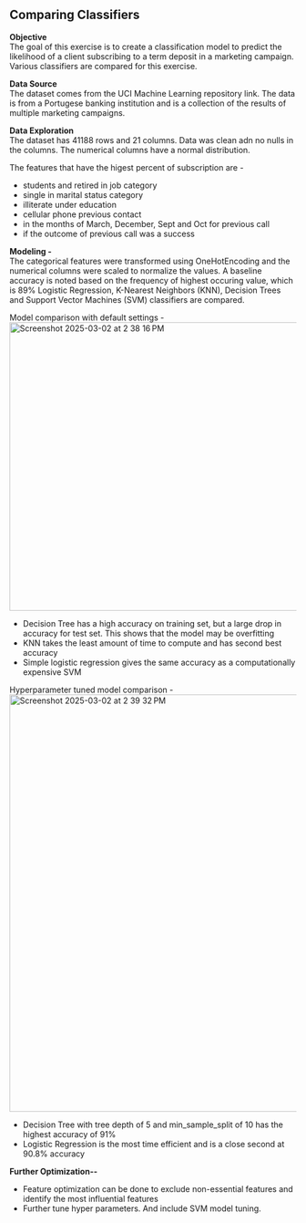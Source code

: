 <h2>Comparing Classifiers</h2>

**Objective**<br>
The goal of this exercise is to create a classification model to predict the likelihood of a client subscribing to a term deposit in a marketing campaign. Various classifiers are compared for this exercise.

**Data Source**<br>
The dataset comes from the UCI Machine Learning repository link. The data is from a Portugese banking institution and is a collection of the results of multiple marketing campaigns. 

**Data Exploration**<br>
The dataset has 41188 rows and 21 columns. Data was clean adn no nulls in the columns.
The numerical columns have a normal distribution.

The features that have the higest percent of subscription are -
- students and retired in job category
- single in marital status category
- illiterate under education
- cellular phone previous contact
- in the months of March, December, Sept and Oct for previous call
- if the outcome of previous call was a success

**Modeling -**<br>
The categorical features were transformed using OneHotEncoding and the numerical columns were scaled to normalize the values.
A baseline accuracy is noted based on the frequency of highest occuring value, which is 89%
Logistic Regression, K-Nearest Neighbors (KNN), Decision Trees and Support Vector Machines (SVM) classifiers are compared.

Model comparison with default settings -
<img width="506" alt="Screenshot 2025-03-02 at 2 38 16 PM" src="https://github.com/user-attachments/assets/b685e493-50f5-42e9-b2d4-d1f5537cf317" />

- Decision Tree has a high accuracy on training set, but a large drop in accuracy for test set. This shows that the model may be overfitting
- KNN takes the least amount of time to compute and has second best accuracy
- Simple logistic regression gives the same accuracy as a computationally expensive SVM

Hyperparameter tuned model comparison -
<img width="732" alt="Screenshot 2025-03-02 at 2 39 32 PM" src="https://github.com/user-attachments/assets/b11a253b-a8bb-415d-bc23-aaa3d84c4689" />

- Decision Tree with tree depth of 5 and min_sample_split of 10 has the highest accuracy of 91%
- Logistic Regression is the most time efficient and is a close second at 90.8% accuracy

**Further Optimization--**
- Feature optimization can be done to exclude non-essential features and identify the most influential features
- Further tune hyper parameters. And include SVM model tuning.
